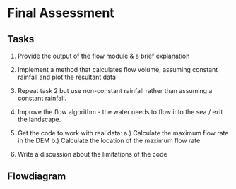 # Final Assessment

## Tasks

1. Provide the output of the flow module & a brief explanation

2. Implement a method that calculates flow volume, assuming constant rainfall and plot the resultant data

3. Repeat task 2 but use non-constant rainfall rather than assuming a constant rainfall.

4. Improve the flow algorithm - the water needs to flow into the sea / exit the landscape.

5. Get the code to work with real data: 
    a.) Calculate the maximum flow rate in the DEM 
    b.) Calculate the location of the maximum flow rate

6. Write a discussion about the limitations of the code

## Flowdiagram


